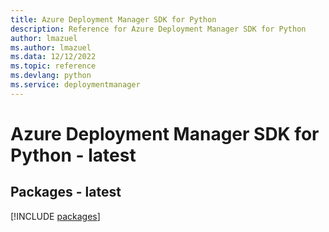 ```yaml
---
title: Azure Deployment Manager SDK for Python
description: Reference for Azure Deployment Manager SDK for Python
author: lmazuel
ms.author: lmazuel
ms.data: 12/12/2022
ms.topic: reference
ms.devlang: python
ms.service: deploymentmanager
---
```

# Azure Deployment Manager SDK for Python - latest
## Packages - latest
[!INCLUDE [packages](deployment-manager-index.md)]